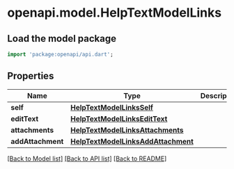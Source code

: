 # openapi.model.HelpTextModelLinks

## Load the model package
```dart
import 'package:openapi/api.dart';
```

## Properties
Name | Type | Description | Notes
------------ | ------------- | ------------- | -------------
**self** | [**HelpTextModelLinksSelf**](HelpTextModelLinksSelf.md) |  | 
**editText** | [**HelpTextModelLinksEditText**](HelpTextModelLinksEditText.md) |  | 
**attachments** | [**HelpTextModelLinksAttachments**](HelpTextModelLinksAttachments.md) |  | 
**addAttachment** | [**HelpTextModelLinksAddAttachment**](HelpTextModelLinksAddAttachment.md) |  | 

[[Back to Model list]](../README.md#documentation-for-models) [[Back to API list]](../README.md#documentation-for-api-endpoints) [[Back to README]](../README.md)


